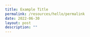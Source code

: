 ```yaml
---
title: Example Title
permalink: /resources/hello/permalink
date: 2022-06-30
layout: post
description: ""
---
```

